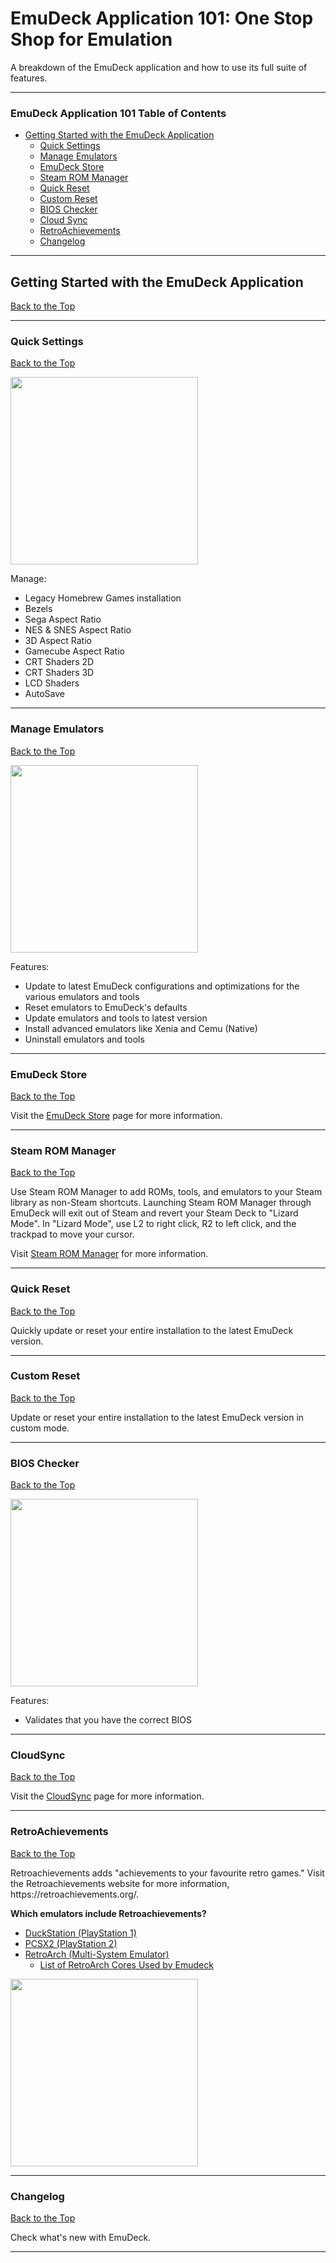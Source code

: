 # EmuDeck Application 101: One Stop Shop for Emulation

A breakdown of the EmuDeck application and how to use its full suite of features.

***

### EmuDeck Application 101 Table of Contents

- [Getting Started with the EmuDeck Application](#getting-started-with-the-emudeck-application)
  - [Quick Settings](#quick-settings)
  - [Manage Emulators](#manage-emulators)
  - [EmuDeck Store](#emudeck-store)
  - [Steam ROM Manager](#steam-rom-manager)
  - [Quick Reset](#quick-reset)
  - [Custom Reset](#custom-reset)
  - [BIOS Checker](#bios-checker)
  - [Cloud Sync](#cloud-sync)
  - [RetroAchievements](#retroachievements)
  - [Changelog](#changelog)

***

## Getting Started with the EmuDeck Application

[Back to the Top](#emudeck-application-101-table-of-contents)

***

### Quick Settings

[Back to the Top](#emudeck-application-101-table-of-contents)

<img src="https://github-production-user-asset-6210df.s3.amazonaws.com/108900299/246722290-c5c7042b-5820-4478-a754-b7811a27ab9e.png" height="300">

Manage:

- Legacy Homebrew Games installation
- Bezels
- Sega Aspect Ratio
- NES & SNES Aspect Ratio
- 3D Aspect Ratio
- Gamecube Aspect Ratio
- CRT Shaders 2D
- CRT Shaders 3D
- LCD Shaders
- AutoSave

***

### Manage Emulators

[Back to the Top](#emudeck-application-101-table-of-contents)

<img src="https://github.com/dragoonDorise/EmuDeck/assets/108900299/c535314d-dc6d-4b52-b10f-08a450b397c7" height="300">

Features:

- Update to latest EmuDeck configurations and optimizations for the various emulators and tools
- Reset emulators to EmuDeck's defaults
- Update emulators and tools to latest version
- Install advanced emulators like Xenia and Cemu (Native)
- Uninstall emulators and tools

***

### EmuDeck Store

[Back to the Top](#emudeck-application-101-table-of-contents)

Visit the [EmuDeck Store](../steamos/emudeck-store.md) page for more information.

***

### Steam ROM Manager

[Back to the Top](#emudeck-application-101-table-of-contents)

Use Steam ROM Manager to add ROMs, tools, and emulators to your Steam library as non-Steam shortcuts. Launching Steam ROM Manager through EmuDeck will exit out of Steam and revert your Steam Deck to "Lizard Mode". In "Lizard Mode", use L2 to right click, R2 to left click, and the trackpad to move your cursor.

Visit [Steam ROM Manager](../../tools/steamos/steam-rom-manager.md) for more information.

***

### Quick Reset

[Back to the Top](#emudeck-application-101-table-of-contents)

Quickly update or reset your entire installation to the latest EmuDeck version.

***

### Custom Reset

[Back to the Top](#emudeck-application-101-table-of-contents)

Update or reset your entire installation to the latest EmuDeck version in custom mode.

***

### BIOS Checker

[Back to the Top](#emudeck-application-101-table-of-contents)

<img src="https://github.com/dragoonDorise/EmuDeck/assets/108900299/d1a481ab-a4f6-4e3a-aa9b-19980e5a2d05" height="300">

Features:

- Validates that you have the correct BIOS

***

### CloudSync

[Back to the Top](#emudeck-application-101-table-of-contents)

Visit the [CloudSync](cloud-sync-on-windows.md) page for more information.

***

### RetroAchievements

[Back to the Top](#emudeck-application-101-table-of-contents)

Retroachievements adds "achievements to your favourite retro games." Visit the Retroachievements website for more information, https\://retroachievements.org/.

**Which emulators include Retroachievements?**

- [DuckStation (PlayStation 1)](https://www.duckstation.org/)
- [PCSX2 (PlayStation 2)](https://pcsx2.net/)
- [RetroArch (Multi-System Emulator)](https://www.retroarch.com/)
  - [List of RetroArch Cores Used by Emudeck](../../emulators/steamos/retroarch.md#list-of-retroarch-cores-used-by-emudeck)

<img src="https://github.com/dragoonDorise/EmuDeck/assets/108900299/ee44756f-5612-43b0-ae85-688cdb37dce5" height="300">

***

### Changelog

[Back to the Top](#emudeck-application-101-table-of-contents)

Check what's new with EmuDeck.

***
